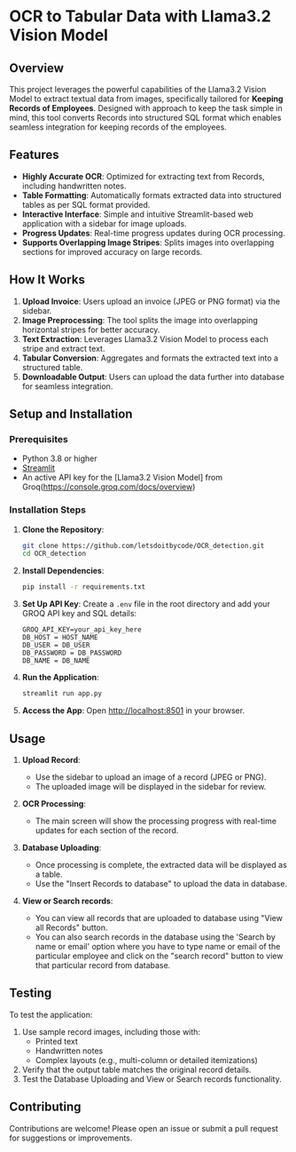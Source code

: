 # OCR to Tabular Data with Llama3.2 Vision Model

## Overview
This project leverages the powerful capabilities of the Llama3.2 Vision Model to extract textual data from images, specifically tailored for **Keeping Records of Employees**. Designed with approach to keep the task simple in mind, this tool converts Records into structured SQL format which enables seamless integration for keeping records of the employees.

## Features

- **Highly Accurate OCR**: Optimized for extracting text from Records, including handwritten notes.
- **Table Formatting**: Automatically formats extracted data into structured tables as per SQL format provided.
- **Interactive Interface**: Simple and intuitive Streamlit-based web application with a sidebar for image uploads.
- **Progress Updates**: Real-time progress updates during OCR processing.
- **Supports Overlapping Image Stripes**: Splits images into overlapping sections for improved accuracy on large records.


## How It Works
1. **Upload Invoice**: Users upload an invoice (JPEG or PNG format) via the sidebar.
2. **Image Preprocessing**: The tool splits the image into overlapping horizontal stripes for better accuracy.
3. **Text Extraction**: Leverages Llama3.2 Vision Model to process each stripe and extract text.
4. **Tabular Conversion**: Aggregates and formats the extracted text into a structured table.
5. **Downloadable Output**: Users can upload the data further into database for seamless integration.

   
## Setup and Installation

### Prerequisites
- Python 3.8 or higher
- [Streamlit](https://streamlit.io/)
- An active API key for the [Llama3.2 Vision Model] from Groq(https://console.groq.com/docs/overview)

### Installation Steps
1. **Clone the Repository**:
   ```bash
   git clone https://github.com/letsdoitbycode/OCR_detection.git
   cd OCR_detection
   ```

2. **Install Dependencies**:
   ```bash
   pip install -r requirements.txt
   ```

3. **Set Up API Key**:
   Create a `.env` file in the root directory and add your GROQ API key and SQL details:
   ```env
   GROQ_API_KEY=your_api_key_here
   DB_HOST = HOST_NAME
   DB_USER = DB_USER
   DB_PASSWORD = DB_PASSWORD
   DB_NAME = DB_NAME
   ```

4. **Run the Application**:
   ```bash
   streamlit run app.py
   ```

5. **Access the App**:
   Open [http://localhost:8501](http://localhost:8501) in your browser.

## Usage
1. **Upload Record**:
   - Use the sidebar to upload an image of a record (JPEG or PNG).
   - The uploaded image will be displayed in the sidebar for review.

2. **OCR Processing**:
   - The main screen will show the processing progress with real-time updates for each section of the record.

3. **Database Uploading**:
   - Once processing is complete, the extracted data will be displayed as a table.
   - Use the "Insert Records to database" to upload the data in database.

4. **View or Search records**:
   - You can view all records that are uploaded to database using "View all Records" button.
   - You can also search records in the database using the 'Search by name or email' option where you have to type name or email of the particular employee and click on the "search record" button to view that particular record from database.  


## Testing
To test the application:
1. Use sample record images, including those with:
   - Printed text
   - Handwritten notes
   - Complex layouts (e.g., multi-column or detailed itemizations)
2. Verify that the output table matches the original record details.
3. Test the Database Uploading and View or Search records functionality.

## Contributing
Contributions are welcome! Please open an issue or submit a pull request for suggestions or improvements.
